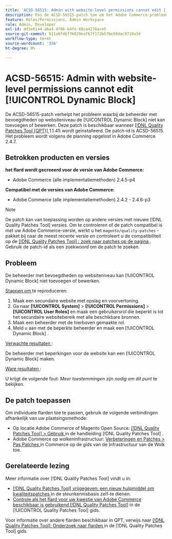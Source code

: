```yaml
---
title: 'ACSD-56515: Admin with website-level permissions cannot edit [!UICONTROL Dynamic Block]'
description: Pas de ACSD-56515-patch toe om het Adobe Commerce-probleem op te lossen, waarbij de beheerder met bevoegdheden op websiteniveau het [!UICONTROL Dynamic Block] niet kan toevoegen of bewerken.
feature: Roles/Permissions, Admin Workspace
role: Admin, Developer
exl-id: dd3e61a4-aba4-4f86-b4fe-88ca4276ace5
source-git-commit: 011a6f46f76029eaf67f172b576e58dac9710a3d
workflow-type: tm+mt
source-wordcount: '356'
ht-degree: 0%

---
```


# ACSD-56515: Admin with website-level permissions cannot edit [!UICONTROL Dynamic Block]

De ACSD-56515-patch verhelpt het probleem waarbij de beheerder met bevoegdheden op websiteniveau de [!UICONTROL Dynamic Block] niet kan toevoegen of bewerken. Deze patch is beschikbaar wanneer [[!DNL Quality Patches Tool (QPT)] ](https://experienceleague.adobe.com/en/docs/commerce-operations/tools/quality-patches-tool/quality-patches-tool-to-self-serve-quality-patches) 1.1.45 wordt geïnstalleerd. De patch-id is ACSD-56515. Het probleem wordt volgens de planning opgelost in Adobe Commerce 2.4.7.

## Betrokken producten en versies

**het flard wordt gecreeerd voor de versie van Adobe Commerce:**

* Adobe Commerce (alle implementatiemethoden) 2.4.5-p4

**Compatibel met de versies van Adobe Commerce:**

* Adobe Commerce (alle implementatiemethoden) 2.4.2 - 2.4.6-p3

>[!NOTE]
>
>De patch kan van toepassing worden op andere versies met nieuwe [!DNL Quality Patches Tool] versies. Om te controleren of de patch compatibel is met uw Adobe Commerce-versie, werkt u het `magento/quality-patches` -pakket bij naar de meest recente versie en controleert u de compatibiliteit op de [[!DNL Quality Patches Tool] : zoek naar patches op de pagina ](https://experienceleague.adobe.com/tools/commerce-quality-patches/index.html) . Gebruik de patch-id als een zoekwoord om de patch te zoeken.

## Probleem

De beheerder met bevoegdheden op websiteniveau kan [!UICONTROL Dynamic Block] niet toevoegen of bewerken.

<u> Stappen om </u> te reproduceren:

1. Maak een secundaire website met opslag en voorvertoning.
1. Ga naar **[!UICONTROL System]** > **[!UICONTROL Permissions]** > **[!UICONTROL User Roles]** en maak een gebruikersrol die beperkt is tot het secundaire websitebereik met alle beschikbare bronnen.
1. Maak een beheerder met de hierboven gemaakte rol.
1. Meld u aan met de beperkte beheerder en maak een [!UICONTROL Dynamic Block] .

<u> Verwachte resultaten </u>:

De beheerder met beperkingen voor de website kan een [!UICONTROL Dynamic Block] maken.

<u> Ware resultaten </u>:

U krijgt de volgende fout: *Meer toestemmingen zijn nodig om dit punt* te bekijken.

## De patch toepassen

Om individuele flarden toe te passen, gebruik de volgende verbindingen afhankelijk van uw plaatsingsmethode:

* Op locatie Adobe Commerce of Magento Open Source: [[!DNL Quality Patches Tool] > Gebruik ](/help/tools/quality-patches-tool/usage.md) in de handleiding [!DNL Quality Patches Tool] .
* Adobe Commerce op wolkeninfrastructuur: [ Verbeteringen en Patches > Pas Patches ](https://experienceleague.adobe.com/docs/commerce-cloud-service/user-guide/develop/upgrade/apply-patches.html) in Commerce op de gids van de Infrastructuur van de Wolk toe.

## Gerelateerde lezing

Meer informatie over [!DNL Quality Patches Tool] vindt u in:

* [[!DNL Quality Patches Tool]  vrijgegeven: een nieuw hulpmiddel om kwaliteitspatches ](https://experienceleague.adobe.com/en/docs/commerce-operations/tools/quality-patches-tool/quality-patches-tool-to-self-serve-quality-patches) in de steunkennisbasis zelf-te dienen.
* [ Controle als het flard voor uw kwestie van Adobe Commerce beschikbaar is gebruikend  [!DNL Quality Patches Tool]](/help/tools/quality-patches-tool/patches-available-in-qpt/check-patch-for-magento-issue-with-magento-quality-patches.md) in de [!UICONTROL Quality Patches Tool] gids.


Voor informatie over andere flarden beschikbaar in QPT, verwijs naar [[!DNL Quality Patches Tool]: Onderzoek naar flarden ](https://experienceleague.adobe.com/tools/commerce-quality-patches/index.html) in de [!DNL Quality Patches Tool] gids.
